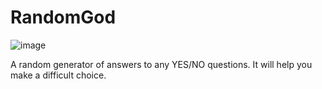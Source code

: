 # RandomGod
![image](https://github.com/user-attachments/assets/5f153595-1487-4ea6-845b-75328fb0f828)

A random generator of answers to any YES/NO questions. It will help you make a difficult choice.
